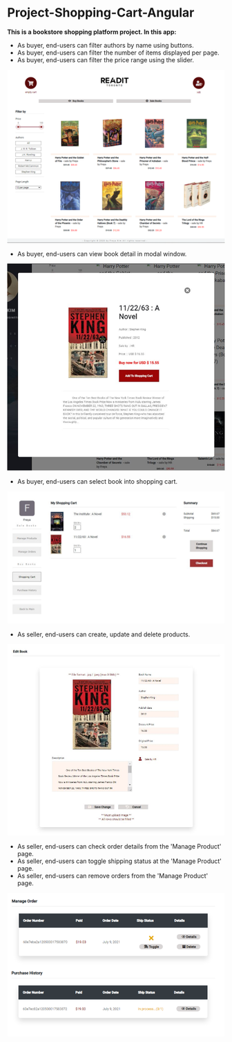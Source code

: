 # Project-Shopping-Cart-Angular
**This is a bookstore shopping platform project. In this app:**
* As buyer, end-users can filter authors by name using buttons.
* As buyer, end-users can filter the number of items displayed per page.
* As buyer, end-users can filter the price range using the slider.<br>

![main_page](./screenShot_main.PNG?raw=true)

* As buyer, end-users can view book detail in modal window.

![main_page](./screenShot_detail.JPG?raw=true)

* As buyer, end-users can select book into shopping cart.

![main_page](./screenShot_cart.JPG?raw=true)

* As seller, end-users can create, update and delete products.

![main_page](./screenShot_edit.JPG?raw=true)

* As seller, end-users can check order details from the 'Manage Product' page.
* As seller, end-users can toggle shipping status at the 'Manage Product' page.
* As seller, end-users can remove orders from the 'Manage Product' page.

![main_page](./screenShot_order.png?raw=true)
